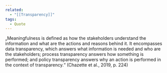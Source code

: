 ```yaml
---
related:
  - "[[Transparency]]"
tags:
  - Quote
---
```

„Meaningfulness is defined as how the stakeholders understand the information and what are the actions and reasons behind it. It encompasses data transparency, which answers what information is needed and who are the stakeholders; process transparency answers how something is performed; and policy transparency answers why an action is performed in the context of transparency.“ (Chazette et al., 2019, p. 224)